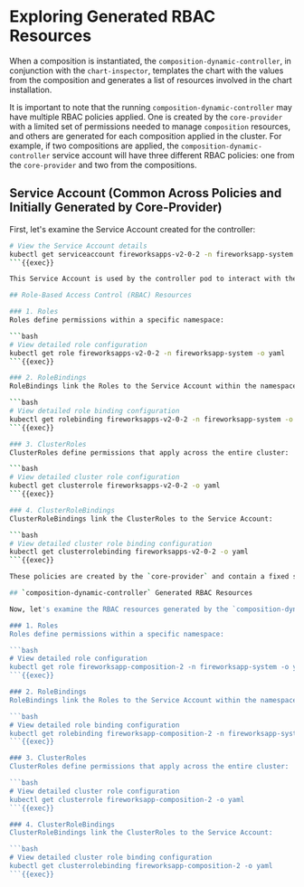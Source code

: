 # Exploring Generated RBAC Resources

When a composition is instantiated, the `composition-dynamic-controller`, in conjunction with the `chart-inspector`, templates the chart with the values from the composition and generates a list of resources involved in the chart installation.

It is important to note that the running `composition-dynamic-controller` may have multiple RBAC policies applied. One is created by the `core-provider` with a limited set of permissions needed to manage `composition` resources, and others are generated for each composition applied in the cluster. For example, if two compositions are applied, the `composition-dynamic-controller` service account will have three different RBAC policies: one from the `core-provider` and two from the compositions.

## Service Account (Common Across Policies and Initially Generated by Core-Provider)

First, let's examine the Service Account created for the controller:

```bash
# View the Service Account details
kubectl get serviceaccount fireworksapps-v2-0-2 -n fireworksapp-system -o yaml
```{{exec}}

This Service Account is used by the controller pod to interact with the Kubernetes API.

## Role-Based Access Control (RBAC) Resources

### 1. Roles
Roles define permissions within a specific namespace:

```bash
# View detailed role configuration
kubectl get role fireworksapps-v2-0-2 -n fireworksapp-system -o yaml
```{{exec}}

### 2. RoleBindings
RoleBindings link the Roles to the Service Account within the namespace:

```bash
# View detailed role binding configuration
kubectl get rolebinding fireworksapps-v2-0-2 -n fireworksapp-system -o yaml
```{{exec}}

### 3. ClusterRoles
ClusterRoles define permissions that apply across the entire cluster:

```bash
# View detailed cluster role configuration
kubectl get clusterrole fireworksapps-v2-0-2 -o yaml
```{{exec}}

### 4. ClusterRoleBindings
ClusterRoleBindings link the ClusterRoles to the Service Account:

```bash
# View detailed cluster role binding configuration
kubectl get clusterrolebinding fireworksapps-v2-0-2 -o yaml
```{{exec}}

These policies are created by the `core-provider` and contain a fixed set of permissions needed to manage `compositions`.

## `composition-dynamic-controller` Generated RBAC Resources

Now, let's examine the RBAC resources generated by the `composition-dynamic-controller` from a composition render.

### 1. Roles
Roles define permissions within a specific namespace:

```bash
# View detailed role configuration
kubectl get role fireworksapp-composition-2 -n fireworksapp-system -o yaml
```{{exec}}

### 2. RoleBindings
RoleBindings link the Roles to the Service Account within the namespace:

```bash
# View detailed role binding configuration
kubectl get rolebinding fireworksapp-composition-2 -n fireworksapp-system -o yaml
```{{exec}}

### 3. ClusterRoles
ClusterRoles define permissions that apply across the entire cluster:

```bash
# View detailed cluster role configuration
kubectl get clusterrole fireworksapp-composition-2 -o yaml
```{{exec}}

### 4. ClusterRoleBindings
ClusterRoleBindings link the ClusterRoles to the Service Account:

```bash
# View detailed cluster role binding configuration
kubectl get clusterrolebinding fireworksapp-composition-2 -o yaml
```{{exec}}